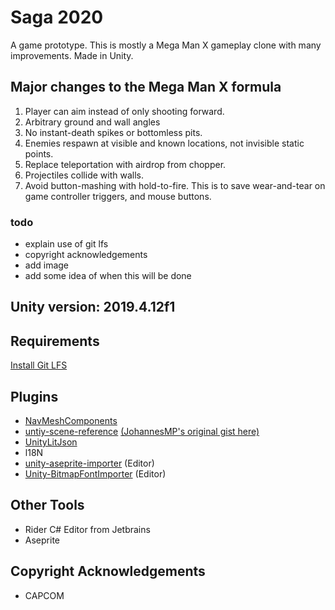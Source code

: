 
# Saga 2020
A game prototype. This is mostly a Mega Man X gameplay clone with many improvements. Made in Unity.

## Major changes to the Mega Man X formula
1. Player can aim instead of only shooting forward.
1. Arbitrary ground and wall angles
1. No instant-death spikes or bottomless pits.
1. Enemies respawn at visible and known locations, not invisible static points.
1. Replace teleportation with airdrop from chopper.
1. Projectiles collide with walls.
1. Avoid button-mashing with hold-to-fire. This is to save wear-and-tear on game controller triggers, and mouse buttons.

### todo
* explain use of git lfs
* copyright acknowledgements
* add image
* add some idea of when this will be done

## Unity version: 2019.4.12f1

## Requirements
[Install Git LFS](https://help.github.com/en/github/managing-large-files/installing-git-large-file-storage)

## Plugins
* [NavMeshComponents](https://github.com/Unity-Technologies/NavMeshComponents)
* [untiy-scene-reference](https://github.com/starikcetin/unity-scene-reference) [(JohannesMP's original gist here)](https://gist.github.com/JohannesMP/ec7d3f0bcf167dab3d0d3bb480e0e07b)
* [UnityLitJson](https://github.com/Mervill/UnityLitJson)
* l18N
* [unity-aseprite-importer](https://github.com/martinhodler/unity-aseprite-importer) (Editor)
* [Unity-BitmapFontImporter](https://github.com/litefeel/Unity-BitmapFontImporter) (Editor)

## Other Tools
* Rider C# Editor from Jetbrains
* Aseprite


## Copyright Acknowledgements
* CAPCOM  
